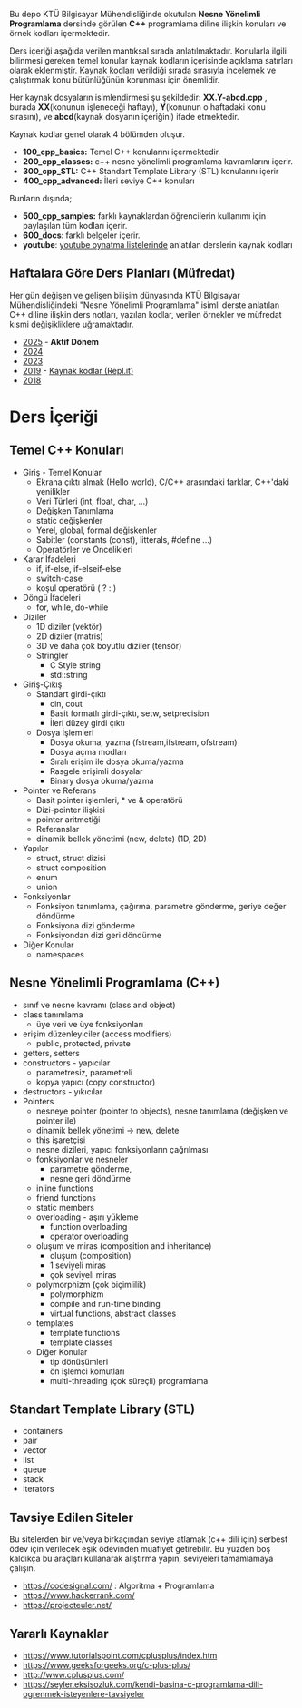 Bu depo KTÜ Bilgisayar Mühendisliğinde okutulan **Nesne Yönelimli Programlama** dersinde görülen **C++** programlama diline ilişkin konuları ve örnek kodları içermektedir.

Ders içeriği aşağıda verilen mantıksal sırada anlatılmaktadır. Konularla ilgili bilinmesi gereken temel konular kaynak kodların içerisinde açıklama satırları olarak eklenmiştir. Kaynak kodları verildiği sırada sırasıyla incelemek ve çalıştırmak konu bütünlüğünün korunması için önemlidir.

Her kaynak dosyaların isimlendirmesi şu şekildedir: **XX.Y-abcd.cpp** , burada **XX**(konunun işleneceği haftayı), **Y**(konunun o haftadaki konu sırasını), ve **abcd**(kaynak dosyanın içeriğini) ifade etmektedir.

Kaynak kodlar genel olarak 4 bölümden oluşur. 
* **100_cpp_basics:** Temel C++ konularını içermektedir.
* **200_cpp_classes:** c++ nesne yönelimli programlama kavramlarını içerir.
* **300_cpp_STL:** C++ Standart Template Library (STL) konularını içerir
* **400_cpp_advanced:** İleri seviye C++ konuları

Bunların dışında; 
* **500_cpp_samples:** farklı kaynaklardan öğrencilerin kullanımı için paylaşılan tüm kodları içerir.
* **600_docs**: farklı belgeler içerir.
* **youtube**: [youtube oynatma listelerinde](https://www.youtube.com/playlist?list=PLqiHvxGteAQdk1kl7dnt_Cvy9veTYVPv9) anlatılan derslerin kaynak kodları

## Haftalara Göre Ders Planları (Müfredat)
Her gün değişen ve gelişen bilişim dünyasında KTÜ Bilgisayar Mühendisliğindeki "Nesne Yönelimli Programlama" isimli derste anlatılan C++ diline ilişkin ders notları, yazılan kodlar, verilen örnekler ve müfredat kısmi değişikliklere uğramaktadır.
* [2025](2025-guz-ders-plan.md) - __Aktif Dönem__
* [2024](2024-guz-ders-plan.md)
* [2023](2023-guz-ders-plan.md)
* [2019](2019-guz-ders-plan.md) - [Kaynak kodlar (Repl.it)](https://repl.it/@ZaferYavuz1)
* [2018](2018-guz-ders-plan.md)

# Ders İçeriği
## Temel C++ Konuları
* Giriş - Temel Konular
  * Ekrana çıktı almak (Hello world), C/C++ arasındaki farklar, C++'daki yenilikler
  * Veri Türleri (int, float, char, ...)
  * Değişken Tanımlama
  * static değişkenler
  * Yerel, global, formal değişkenler
  * Sabitler (constants (const), litterals, #define ...)
  * Operatörler ve Öncelikleri
* Karar İfadeleri
  * if, if-else, if-elseif-else
  * switch-case
  * koşul operatörü ( ? : )
* Döngü İfadeleri  
  * for, while, do-while
* Diziler
  * 1D diziler (vektör)
  * 2D diziler (matris)
  * 3D ve daha çok boyutlu diziler (tensör)
  * Stringler
    * C Style string
    * std::string
* Giriş-Çıkış
  * Standart girdi-çıktı
    * cin, cout
    * Basit formatlı girdi-çıktı, setw, setprecision
    * İleri düzey girdi çıktı
  * Dosya İşlemleri
    * Dosya okuma, yazma (fstream,ifstream, ofstream)
    * Dosya açma modları
    * Sıralı erişim ile dosya okuma/yazma
    * Rasgele erişimli dosyalar
    * Binary dosya okuma/yazma
* Pointer ve Referans
  * Basit pointer işlemleri, * ve & operatörü
  * Dizi-pointer ilişkisi
  * pointer aritmetiği
  * Referanslar
  * dinamik bellek yönetimi (new, delete) (1D, 2D)
* Yapılar
  * struct, struct dizisi
  * struct composition
  * enum
  * union
* Fonksiyonlar
  * Fonksiyon tanımlama, çağırma, parametre gönderme, geriye değer döndürme
  * Fonksiyona dizi gönderme
  * Fonksiyondan dizi geri döndürme
* Diğer Konular
  * namespaces

## Nesne Yönelimli Programlama (C++)
* sınıf ve nesne kavramı (class and object)
* class tanımlama
  * üye veri ve üye fonksiyonları
* erişim düzenleyiciler (access modifiers)
  * public, protected, private
* getters, setters
* constructors - yapıcılar
  * parametresiz, parametreli
  * kopya yapıcı (copy constructor)
* destructors - yıkıcılar
* Pointers
  * nesneye pointer (pointer to objects), nesne tanımlama (değişken ve pointer ile)
  * dinamik bellek yönetimi -> new, delete
  * this işaretçisi
  * nesne dizileri, yapıcı fonksiyonların çağrılması
  * fonksiyonlar ve nesneler 
    * parametre gönderme, 
    * nesne geri döndürme
  * inline functions
  * friend functions
  * static members
  * overloading - aşırı yükleme
    * function overloading
    * operator overloading
  * oluşum ve miras (composition and inheritance)
    * oluşum (composition)
    * 1 seviyeli miras
    * çok seviyeli miras
  * polymorphizm (çok biçimlilik)
    * polymorphizm
    * compile and run-time binding
    * virtual functions, abstract classes
  * templates
    * template functions
    * template classes
  * Diğer Konular
    * tip dönüşümleri
    * ön işlemci komutları
    * multi-threading (çok süreçli) programlama

## Standart Template Library (STL)
  * containers
  * pair
  * vector
  * list
  * queue
  * stack
  * iterators

## Tavsiye Edilen Siteler
Bu sitelerden bir ve/veya birkaçından seviye atlamak (c++ dili için) serbest ödev için verilecek eşik ödevinden muafiyet getirebilir. Bu yüzden boş kaldıkça bu araçları kullanarak alıştırma yapın, seviyeleri tamamlamaya çalışın.
* https://codesignal.com/ : Algoritma + Programlama
* https://www.hackerrank.com/
* https://projecteuler.net/

## Yararlı Kaynaklar
* https://www.tutorialspoint.com/cplusplus/index.htm
* https://www.geeksforgeeks.org/c-plus-plus/
* http://www.cplusplus.com/
* https://seyler.eksisozluk.com/kendi-basina-c-programlama-dili-ogrenmek-isteyenlere-tavsiyeler


